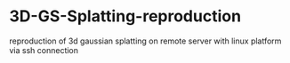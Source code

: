 # 3D-GS-Splatting-reproduction
reproduction of 3d gaussian splatting on remote server with linux platform via ssh connection
